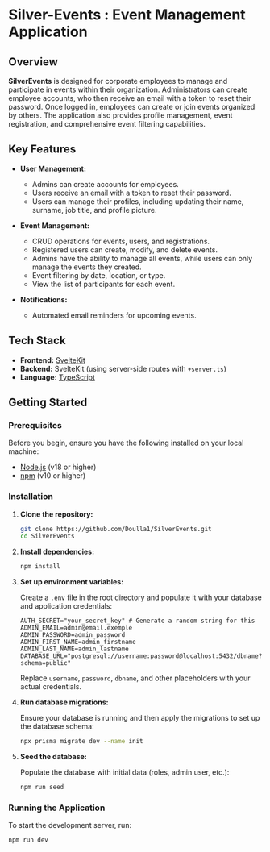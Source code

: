 

# Silver-Events : Event Management Application

## Overview

**SilverEvents** is designed for corporate employees to manage and participate in events within their organization. Administrators can create employee accounts, who then receive an email with a token to reset their password. Once logged in, employees can create or join events organized by others. The application also provides profile management, event registration, and comprehensive event filtering capabilities.

## Key Features

- **User Management:**
    - Admins can create accounts for employees.
    - Users receive an email with a token to reset their password.
    - Users can manage their profiles, including updating their name, surname, job title, and profile picture.

- **Event Management:**
    - CRUD operations for events, users, and registrations.
    - Registered users can create, modify, and delete events.
    - Admins have the ability to manage all events, while users can only manage the events they created.
    - Event filtering by date, location, or type.
    - View the list of participants for each event.

- **Notifications:**
    - Automated email reminders for upcoming events.

## Tech Stack

- **Frontend:** [SvelteKit](https://kit.svelte.dev/)
- **Backend:** SvelteKit (using server-side routes with `+server.ts`)
- **Language:** [TypeScript](https://www.typescriptlang.org/)

## Getting Started

### Prerequisites

Before you begin, ensure you have the following installed on your local machine:

- [Node.js](https://nodejs.org/) (v18 or higher)
- [npm](https://www.npmjs.com/) (v10 or higher)

### Installation

1. **Clone the repository:**

    ```bash
    git clone https://github.com/Doulla1/SilverEvents.git
    cd SilverEvents
    ```

2. **Install dependencies:**

    ```bash
    npm install
    ```

3. **Set up environment variables:**

   Create a `.env` file in the root directory and populate it with your database and application credentials:

    ```env
    AUTH_SECRET="your_secret_key" # Generate a random string for this
    ADMIN_EMAIL=admin@email.exemple
    ADMIN_PASSWORD=admin_password
    ADMIN_FIRST_NAME=admin_firstname
    ADMIN_LAST_NAME=admin_lastname
    DATABASE_URL="postgresql://username:password@localhost:5432/dbname?schema=public" 
    ```

   Replace `username`, `password`, `dbname`, and other placeholders with your actual credentials.

4. **Run database migrations:**

   Ensure your database is running and then apply the migrations to set up the database schema:

    ```bash
    npx prisma migrate dev --name init
    ```

5. **Seed the database:**

   Populate the database with initial data (roles, admin user, etc.):

    ```bash
    npm run seed
    ```

### Running the Application

To start the development server, run:

```bash
npm run dev
